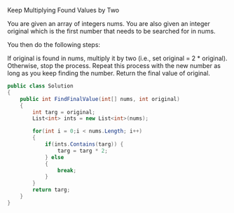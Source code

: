 Keep Multiplying Found Values by Two

You are given an array of integers nums. You are also given an integer original which is the first number that needs to be searched for in nums.

You then do the following steps:

If original is found in nums, multiply it by two (i.e., set original = 2 * original).
Otherwise, stop the process.
Repeat this process with the new number as long as you keep finding the number.
Return the final value of original.

```csharp
public class Solution
{
    public int FindFinalValue(int[] nums, int original)
    {
        int targ = original;
        List<int> ints = new List<int>(nums);

        for(int i = 0;i < nums.Length; i++)
        {
            if(ints.Contains(targ)) {
                targ = targ * 2;
            } else
            {
                break;
            }
        }
        return targ;
    }
}
